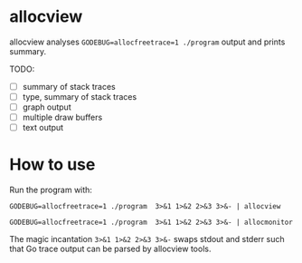 # allocview

allocview analyses `GODEBUG=allocfreetrace=1 ./program` output and prints summary.

TODO:

* [ ] summary of stack traces
* [ ] type, summary of stack traces
* [ ] graph output
* [ ] multiple draw buffers
* [ ] text output

# How to use

Run the program with:

```
GODEBUG=allocfreetrace=1 ./program  3>&1 1>&2 2>&3 3>&- | allocview

GODEBUG=allocfreetrace=1 ./program  3>&1 1>&2 2>&3 3>&- | allocmonitor
```

The magic incantation `3>&1 1>&2 2>&3 3>&-` swaps stdout and stderr such that Go trace output can be parsed by allocview tools.